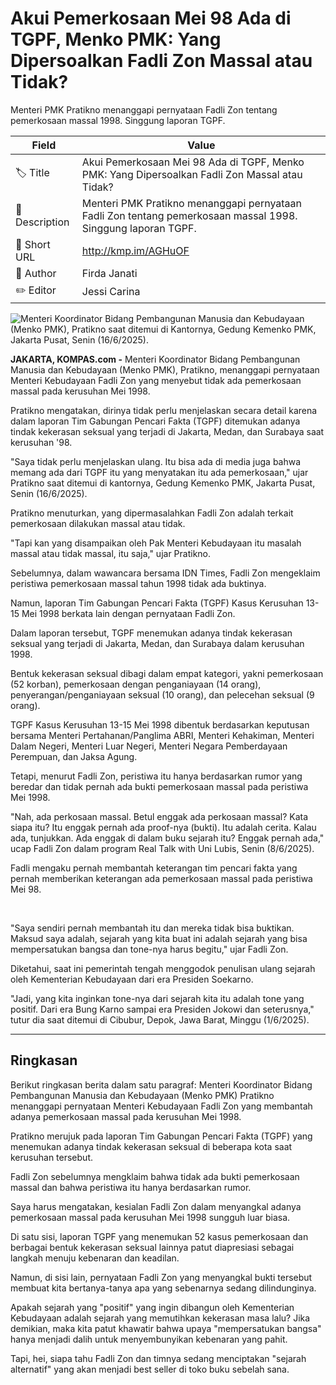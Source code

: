 # Akui Pemerkosaan Mei 98 Ada di TGPF, Menko PMK: Yang Dipersoalkan Fadli Zon Massal atau Tidak?

Menteri PMK Pratikno menanggapi pernyataan Fadli Zon tentang pemerkosaan massal 1998. Singgung laporan TGPF.

| Field         | Value                                                       |
|---------------|-------------------------------------------------------------|
| 🏷️ Title       | Akui Pemerkosaan Mei 98 Ada di TGPF, Menko PMK: Yang Dipersoalkan Fadli Zon Massal atau Tidak? |
| 📝 Description | Menteri PMK Pratikno menanggapi pernyataan Fadli Zon tentang pemerkosaan massal 1998. Singgung laporan TGPF. |
| 🔗 Short URL   | http://kmp.im/AGHuOF |
| 👤 Author      | Firda Janati |
| ✏️ Editor      | Jessi Carina |

![Menteri Koordinator Bidang Pembangunan Manusia dan Kebudayaan (Menko PMK), Pratikno saat ditemui di Kantornya, Gedung Kemenko PMK, Jakarta Pusat, Senin (16/6/2025).](https://asset.kompas.com/crops/jlPdaNCSauhvrMooCCHy3a_e1d0=/0x0:0x0/750x500/data/photo/2025/06/16/684f8ee875678.jpeg)

**JAKARTA, KOMPAS.com -** Menteri Koordinator Bidang Pembangunan Manusia dan Kebudayaan (Menko PMK), Pratikno, menanggapi pernyataan Menteri Kebudayaan Fadli Zon yang menyebut tidak ada pemerkosaan massal pada kerusuhan Mei 1998.

Pratikno mengatakan, dirinya tidak perlu menjelaskan secara detail karena dalam laporan Tim Gabungan Pencari Fakta (TGPF) ditemukan adanya tindak kekerasan seksual yang terjadi di Jakarta, Medan, dan Surabaya saat kerusuhan \'98.

\"Saya tidak perlu menjelaskan ulang. Itu bisa ada di media juga bahwa memang ada dari TGPF itu yang menyatakan itu ada pemerkosaan,\" ujar Pratikno saat ditemui di kantornya, Gedung Kemenko PMK, Jakarta Pusat, Senin (16/6/2025).

Pratikno menuturkan, yang dipermasalahkan Fadli Zon adalah terkait pemerkosaan dilakukan massal atau tidak.

\"Tapi kan yang disampaikan oleh Pak Menteri Kebudayaan itu masalah massal atau tidak massal, itu saja,\" ujar Pratikno.

Sebelumnya, dalam wawancara bersama IDN Times, Fadli Zon mengeklaim peristiwa pemerkosaan massal tahun 1998 tidak ada buktinya.

Namun, laporan Tim Gabungan Pencari Fakta (TGPF) Kasus Kerusuhan 13-15 Mei 1998 berkata lain dengan pernyataan Fadli Zon.

Dalam laporan tersebut, TGPF menemukan adanya tindak kekerasan seksual yang terjadi di Jakarta, Medan, dan Surabaya dalam kerusuhan 1998.

Bentuk kekerasan seksual dibagi dalam empat kategori, yakni pemerkosaan (52 korban), pemerkosaan dengan penganiayaan (14 orang), penyerangan/penganiayaan seksual (10 orang), dan pelecehan seksual (9 orang).

TGPF Kasus Kerusuhan 13-15 Mei 1998 dibentuk berdasarkan keputusan bersama Menteri Pertahanan/Panglima ABRI, Menteri Kehakiman, Menteri Dalam Negeri, Menteri Luar Negeri, Menteri Negara Pemberdayaan Perempuan, dan Jaksa Agung.

Tetapi, menurut Fadli Zon, peristiwa itu hanya berdasarkan rumor yang beredar dan tidak pernah ada bukti pemerkosaan massal pada peristiwa Mei 1998.

\"Nah, ada perkosaan massal. Betul enggak ada perkosaan massal? Kata siapa itu? Itu enggak pernah ada proof-nya (bukti). Itu adalah cerita. Kalau ada, tunjukkan. Ada enggak di dalam buku sejarah itu? Enggak pernah ada,\" ucap Fadli Zon dalam program Real Talk with Uni Lubis, Senin (8/6/2025).

Fadli mengaku pernah membantah keterangan tim pencari fakta yang pernah memberikan keterangan ada pemerkosaan massal pada peristiwa Mei 98.

 

\"Saya sendiri pernah membantah itu dan mereka tidak bisa buktikan. Maksud saya adalah, sejarah yang kita buat ini adalah sejarah yang bisa mempersatukan bangsa dan tone-nya harus begitu,\" ujar Fadli Zon.

Diketahui, saat ini pemerintah tengah menggodok penulisan ulang sejarah oleh Kementerian Kebudayaan dari era Presiden Soekarno.

\"Jadi, yang kita inginkan tone-nya dari sejarah kita itu adalah tone yang positif. Dari era Bung Karno sampai era Presiden Jokowi dan seterusnya,\" tutur dia saat ditemui di Cibubur, Depok, Jawa Barat, Minggu (1/6/2025).

---
## Ringkasan

Berikut ringkasan berita dalam satu paragraf: Menteri Koordinator Bidang Pembangunan Manusia dan Kebudayaan (Menko PMK) Pratikno menanggapi pernyataan Menteri Kebudayaan Fadli Zon yang membantah adanya pemerkosaan massal pada kerusuhan Mei 1998.

 Pratikno merujuk pada laporan Tim Gabungan Pencari Fakta (TGPF) yang menemukan adanya tindak kekerasan seksual di beberapa kota saat kerusuhan tersebut.

 Fadli Zon sebelumnya mengklaim bahwa tidak ada bukti pemerkosaan massal dan bahwa peristiwa itu hanya berdasarkan rumor.



Saya harus mengatakan, kesialan Fadli Zon dalam menyangkal adanya pemerkosaan massal pada kerusuhan Mei 1998 sungguh luar biasa.

 Di satu sisi, laporan TGPF yang menemukan 52 kasus pemerkosaan dan berbagai bentuk kekerasan seksual lainnya patut diapresiasi sebagai langkah menuju kebenaran dan keadilan.

 Namun, di sisi lain, pernyataan Fadli Zon yang menyangkal bukti tersebut membuat kita bertanya-tanya apa yang sebenarnya sedang dilindunginya.

 Apakah sejarah yang "positif" yang ingin dibangun oleh Kementerian Kebudayaan adalah sejarah yang memutihkan kekerasan masa lalu? Jika demikian, maka kita patut khawatir bahwa upaya "mempersatukan bangsa" hanya menjadi dalih untuk menyembunyikan kebenaran yang pahit.

 Tapi, hei, siapa tahu Fadli Zon dan timnya sedang menciptakan "sejarah alternatif" yang akan menjadi best seller di toko buku sebelah sana.
